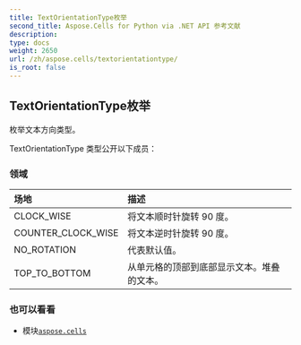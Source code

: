 ```yaml
---
title: TextOrientationType枚举
second_title: Aspose.Cells for Python via .NET API 参考文献
description:
type: docs
weight: 2650
url: /zh/aspose.cells/textorientationtype/
is_root: false
---
```

## TextOrientationType枚举
枚举文本方向类型。



TextOrientationType 类型公开以下成员：

### 领域
|场地|描述|
| :- | :- |
| CLOCK_WISE |将文本顺时针旋转 90 度。|
| COUNTER_CLOCK_WISE |将文本逆时针旋转 90 度。|
| NO_ROTATION |代表默认值。|
| TOP_TO_BOTTOM |从单元格的顶部到底部显示文本。堆叠的文本。|



### 也可以看看
* 模块[`aspose.cells`](..)
